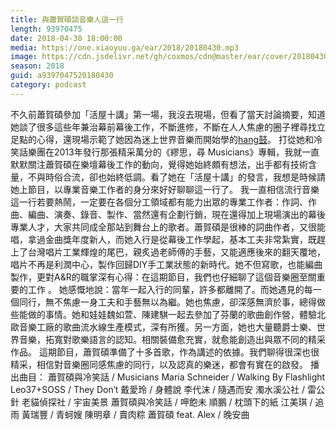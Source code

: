 ```yaml
---
title: 與蕭賀碩談音樂人這一行
length: 93970475
date: 2018-04-30 18:00:00
media: https://one.xiaoyuu.ga/ear/2018/20180430.mp3
image: https://cdn.jsdelivr.net/gh/coxmos/cdn@master/ear/cover/20180430.jpeg
season: 2018
guid: a9397047520180430
category: podcast
---
```


不久前蕭賀碩參加「活屋十講」第一場，我沒去現場，但看了當天討論摘要，知道她談了很多這些年兼治幕前幕後工作，不斷進修，不斷在人人焦慮的圈子裡尋找立足點的心得，還現場示範了她因為迷上世界音樂而開始學的<a href="https://zh.wikipedia.org/wiki/%E6%89%8B%E7%A2%9F">hang鼓</a>。
打從她和冷笑話樂團在2013年發行那張精采萬分的《繆思，尋 Musicians》專輯，我就一直默默關注蕭賀碩在樂壇幕後工作的動向，覺得她始終頗有想法，出手都有技術含量，不與時俗合流，卻也始終低調。看了她在「活屋十講」的發言，我想是時候請她上節目，以專業音樂工作者的身分來好好聊聊這一行了。
我一直相信流行音樂這一行若要熱鬧，一定要在各個分工領域都有能力出眾的專業工作者：作詞、作曲、編曲、演奏、錄音、製作、當然還有企劃行銷，現在還得加上現場演出的幕後專業人才，大家共同成全那站到舞台上的歌者。蕭賀碩是很棒的詞曲作者，又很能唱，拿過金曲獎年度新人，而她入行是從幕後工作學起，基本工夫非常紮實，既趕上了台灣唱片工業輝煌的尾巴，親炙過老師傅的手藝，又能適應後來的翻天覆地，唱片不再是利潤中心，製作回歸DIY手工業狀態的新時代。她不但寫歌，也能編曲製作，更對A&amp;R的職掌深有心得：在這期節目，我們也仔細聊了這個音樂圈至關重要的工作 。
她感慨地說：當年一起入行的同輩，許多都離開了。而她遇見的每一個同行，無不焦慮一身工夫和手藝無以為繼。她也焦慮，卻深感無濟於事，總得做些能做的事情。她和娃娃魏如萱、陳建騏一起去參加了芬蘭的歌曲創作營，體驗北歐音樂工廠的歌曲流水線生產模式，深有所獲。另一方面，她也大量聽爵士樂、世界音樂，拓寬對歌樂語言的認知。相關裝備愈充實，就愈能創造出與眾不同的精采作品。
這期節目，蕭賀碩準備了十多首歌，作為講述的依據。我們聊得很深也很精采，相信對音樂圈同感焦慮的同行，以及認真的樂迷，都會有實在的啟發。
播出曲目：
蕭賀碩與冷笑話 / Musicians
Maria Schneider / Walking By Flashlight
Leo37+SOSS / They Don′t
戴愛玲 / 身體說
李代沫 / 隨遇而安
濁水溪公社 / 雷公針
老貓偵探社 / 宇宙美景
蕭賀碩與冷笑話 / 呷飽未
順鵬 / 枕頭下的紙
江美琪 / 追雨
黃瑞豐 / 青蚵嫂
陳明章 / 賣肉粽
蕭賀碩 feat. Alex / 晚安曲


